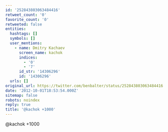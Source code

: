 ```yaml
---
id: '252843803063484416'
retweet_count: '0'
favorite_count: '0'
retweeted: false
entities:
  hashtags: []
  symbols: []
  user_mentions:
    - name: Dmitry Kachaev
      screen_name: kachok
      indices:
        - '0'
        - '7'
      id_str: '14306296'
      id: '14306296'
  urls: []
original_url: https://twitter.com/benbalter/status/252843803063484416
date: '2012-10-01T18:53:54.000Z'
sitemap: false
robots: noindex
reply: true
title: '@kachok +1000'
---
```


@kachok +1000